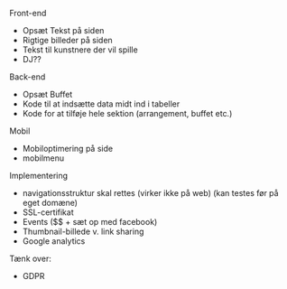 Front-end
- Opsæt Tekst på siden
- Rigtige billeder på siden
- Tekst til kunstnere der vil spille
- DJ??

Back-end
- Opsæt Buffet
- Kode til at indsætte data midt ind i tabeller
- Kode for at tilføje hele sektion (arrangement, buffet etc.)

Mobil
- Mobiloptimering på side
- mobilmenu

Implementering
- navigationsstruktur skal rettes (virker ikke på web) (kan testes før på eget domæne)
- SSL-certifikat
- Events ($$ + sæt op med facebook)
- Thumbnail-billede v. link sharing
- Google analytics

Tænk over:
- GDPR
